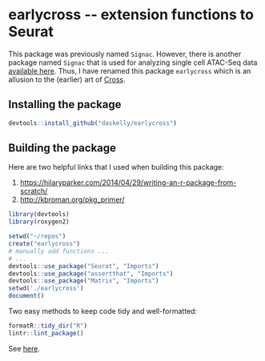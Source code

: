 # earlycross -- extension functions to Seurat

This package was previously named `Signac`.
However, there is another package named `Signac`
that is used for analyzing single cell ATAC-Seq
data [available here](https://satijalab.org/signac/).
Thus, I have renamed this package `earlycross`
which is an allusion to the (earlier) art of
[Cross](https://en.wikipedia.org/wiki/Henri-Edmond_Cross).

## Installing the package

```r
devtools::install_github("daskelly/earlycross")
```

## Building the package

Here are two helpful links that I used when building
this package:
 1. https://hilaryparker.com/2014/04/29/writing-an-r-package-from-scratch/
 2. http://kbroman.org/pkg_primer/

```r
library(devtools)
library(roxygen2)

setwd("~/repos")
create("earlycross")
# manually add functions ...
# ...
devtools::use_package("Seurat", "Imports")
devtools::use_package("assertthat", "Imports")
devtools::use_package("Matrix", "Imports")
setwd('./earlycross')
document()
```

Two easy methods to keep code tidy and well-formatted:
```r
formatR::tidy_dir("R")
lintr::lint_package()
```
See [here](http://r-pkgs.had.co.nz/r.html).
